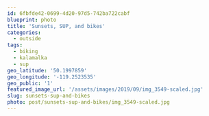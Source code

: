 ```yaml
---
id: 6fbfde42-0699-4d20-97d5-742ba722cabf
blueprint: photo
title: 'Sunsets, SUP, and bikes'
categories:
  - outside
tags:
  - biking
  - kalamalka
  - sup
geo_latitude: '50.1997859'
geo_longitude: '-119.2523535'
geo_public: '1'
featured_image_url: '/assets/images/2019/09/img_3549-scaled.jpg'
slug: sunsets-sup-and-bikes
photo: post/sunsets-sup-and-bikes/img_3549-scaled.jpg
---
```

<p><!-- wp:image {"id":637} --></p>
<figure class="wp-block-image"><img src="/assets/images/2019/09/img_3549.jpg" alt="" class="wp-image-637"/></figure>
<p><!-- /wp:image --></p>
